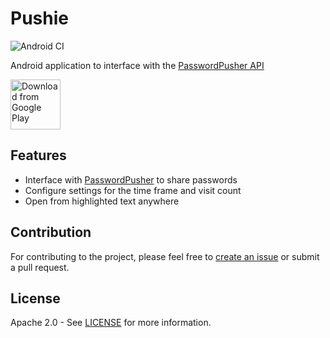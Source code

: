 # Pushie

![Android CI](https://github.com/Chesire/Pushie/workflows/Android%20CI/badge.svg?branch=master)

Android application to interface with the
[PasswordPusher API](https://github.com/pglombardo/PasswordPusher/wiki/Password-API)

[<img src="https://play.google.com/intl/en_us/badges/images/generic/en_badge_web_generic.png"
      alt="Download from Google Play"
      height="80">
](https://play.google.com/store/apps/details?id=com.chesire.pushie)

<!-- If Application
> Screenshots
-->

## Features

* Interface with
[PasswordPusher](https://github.com/pglombardo/PasswordPusher/wiki/Password-API)
to share passwords
* Configure settings for the time frame and visit count
* Open from highlighted text anywhere

<!--
## Tech Stack
-->

## Contribution

For contributing to the project, please feel free to
[create an issue](https://github.com/Chesire/Pushie/issues/new) or submit a pull
request.

## License

Apache 2.0 - See
[LICENSE](https://github.com/Chesire/Pushie/blob/master/LICENSE) for more
information.
